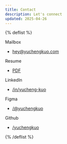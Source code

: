 ```yaml
---
title: Contact
description: Let's connect
updated: 2025-04-26
---
```


{% deflist %}

Mailbox

- [hey@yuchengkuo.com](mailto:hey@yuchengkuo.com)

Resume

- [PDF](/resume)

LinkedIn

- [/in/yucheng-kuo](https://linkedin.com/in/yucheng-kuo)

Figma

- [/@yuchengkuo](https://figma.com/@yuchengkuo)

Github

- [/yuchengkuo](https://github.com/yuchengkuo)

{% /deflist %}
